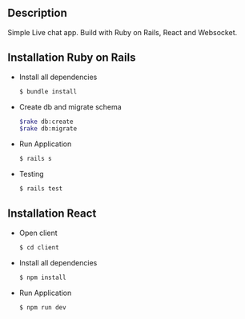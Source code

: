 ## Description

Simple Live chat app. Build with Ruby on Rails, React and Websocket.

## Installation Ruby on Rails

- Install all dependencies

  ```bash
  $ bundle install
  ```

- Create db and migrate schema
  ```bash
  $rake db:create
  $rake db:migrate
  ```
- Run Application

  ```bash
  $ rails s
  ```

- Testing

  ```bash
  $ rails test
  ```

## Installation React

- Open client

  ```bash
  $ cd client
  ```

- Install all dependencies
  ```bash
  $ npm install
  ```
- Run Application

  ```bash
  $ npm run dev
  ```
